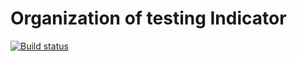 # Organization of testing Indicator

[![Build status](https://ci.appveyor.com/api/projects/status/xwlbxbgqxu4925i8?svg=true)](https://ci.appveyor.com/project/Vasilij-jV/organization-of-testing)

